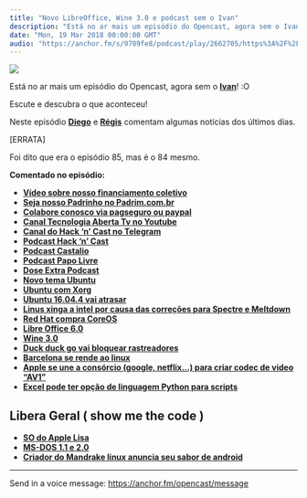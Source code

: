 ```yaml
---
title: "Novo LibreOffice, Wine 3.0 e podcast sem o Ivan"
description: "Está no ar mais um episódio do Opencast, agora sem o Ivan! :O Escute e descubra o que aconteceu! Neste episódio&nbsp;Diego e Régis comentam algumas no..."
date: "Mon, 19 Mar 2018 00:00:00 GMT"
audio: "https://anchor.fm/s/9789fe8/podcast/play/2662705/https%3A%2F%2Fd3ctxlq1ktw2nl.cloudfront.net%2Fproduction%2F2019-2-16%2F11441881-48000-2-e21fb53059644.mp3"
---
```


![](https://d3sv2eduhewoas.cloudfront.net/episode/image/17c35522dc92485ba62e5c7e8f030f60.jpg)


Está no ar mais um episódio do Opencast, agora sem o [**Ivan**](https://twitter.com/ivanbrasil)! :O  

Escute e descubra o que aconteceu!  

Neste episódio [**Diego**](https://www.facebook.com/dtumelero) e [**Régis**](https://twitter.com/tomtomkiel) comentam algumas notícias dos últimos dias.


[ERRATA]  

Foi dito que era o episódio 85, mas é o 84 mesmo.


**Comentado no episódio:**


* [**Vídeo sobre nosso financiamento coletivo**](http://tecnologiaaberta.com.br/2016/09/tecnologia-aberta-tv-023-financiamento-coletivo/)
* [**Seja nosso Padrinho no Padrim.com.br**](https://www.padrim.com.br/tecnologiaaberta)
* [**Colabore conosco via pagseguro ou paypal**](http://tecnologiaaberta.com.br/colaborar/)
* [**Canal Tecnologia Aberta Tv no Youtube**](http://youtube.com/tecnologiaaberta)
* [**Canal do Hack ‘n’ Cast no Telegram**](https://telegram.me/hackncast)
* [**Podcast Hack ‘n’ Cast**](http://mindbending.org/pt/category/hack-n-cast)
* [**Podcast Castalio**](http://castalio.info/)
* [**Podcast Papo Livre**](http://papolivre.org/)
* [**Dose Extra Podcast**](https://blog.doseextra.com/podcast/)
* [**Novo tema Ubuntu**](http://www.edivaldobrito.com.br/novo-tema-do-ubuntu-18-04/)
* [**Ubuntu com Xorg**](http://www.diolinux.com.br/)
* [**Ubuntu 16.04.4 vai atrasar**](https://sempreupdate.com.br/)
* [**Linus xinga a intel por causa das correções para Spectre e Meltdown**](https://tecnoblog.net/232840/torvalds-criticas-updates-intel/)
* [**Red Hat compra CoreOS**](https://br-linux.org/2018/01/containers-red-hat-anuncia-aquisicao-do-coreos.html)
* [**Libre Office 6.0**](http://www.omgubuntu.co.uk/2018/01/libreoffice-6-0-release-download)
* [**Wine 3.0**](https://br-linux.org/2018/01/wine-30-com-suporte-a-direct3d-10-e-11.html)
* [**Duck duck go vai bloquear rastreadores**](https://tecnoblog.net/233171/duckduckgo-bloquear-rastreadores/)
* [**Barcelona se rende ao linux**](https://br-linux.org/2018/01/conselho-municipal-de-barcelona-rompe-com-o-software-da-microsoft-opta-pelo-codigo-aberto.html)
* [**Apple se une a consórcio (google, netflix…) para criar codec de video “AV1”**](https://canaltech.com.br/software/apple-se-une-a-grupo-para-criar-tecnologia-de-compressao-de-video-mais-eficiente-106086/)
* [**Excel pode ter opção de linguagem Python para scripts**](https://tecnoblog.net/231393/microsoft-cogita-python-excel/)


**Libera Geral ( show me the code )**
-------------------------------------


* [**SO do Apple Lisa**](https://canaltech.com.br/software/codigo-do-sistema-do-lisa-da-apple-sera-publicado-gratuitamente-em-open-source-105806/)
* [**MS-DOS 1.1 e 2.0**](https://www.retrocomputaria.com.br/2017/12/15/codigo-fonte-do-ms-dos-1-1-e-2-0-disponivel/)
* [**Criador do Mandrake linux anuncia seu sabor de android**](https://sempreupdate.com.br/criador-do-mandrake-linux-lanca-sua-versao-do-android-sem-apps-google/)



--- 

Send in a voice message: https://anchor.fm/opencast/message